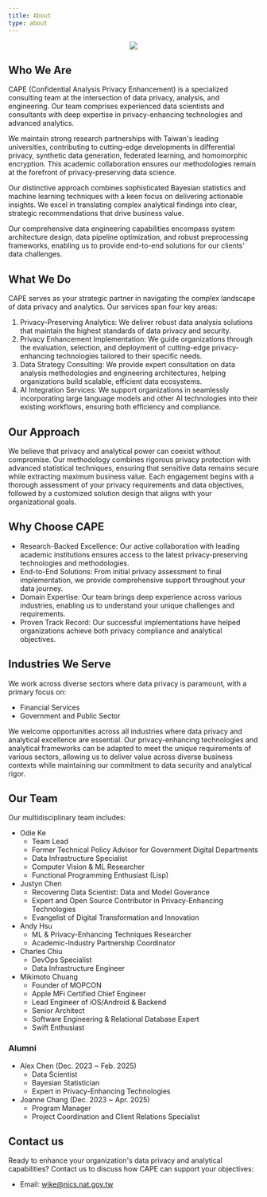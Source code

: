 ```yaml
---
title: About
type: about
---
```


<p align="center"><img src="/cape/images/usie.jpg"></p>

## Who We Are

CAPE (Confidential Analysis Privacy Enhancement) is a specialized consulting team at the intersection of data privacy, analysis, and engineering. 
Our team comprises experienced data scientists and consultants with deep expertise in privacy-enhancing technologies and advanced analytics.

We maintain strong research partnerships with Taiwan's leading universities, contributing to cutting-edge developments in differential privacy, synthetic data generation, federated learning, and homomorphic encryption. 
This academic collaboration ensures our methodologies remain at the forefront of privacy-preserving data science.

Our distinctive approach combines sophisticated Bayesian statistics and machine learning techniques with a keen focus on delivering actionable insights. 
We excel in translating complex analytical findings into clear, strategic recommendations that drive business value.

Our comprehensive data engineering capabilities encompass system architecture design, data pipeline optimization, and robust preprocessing frameworks, 
enabling us to provide end-to-end solutions for our clients' data challenges.

## What We Do

CAPE serves as your strategic partner in navigating the complex landscape of data privacy and analytics. 
Our services span four key areas:

1. Privacy-Preserving Analytics: We deliver robust data analysis solutions that maintain the highest standards of data privacy and security.
2. Privacy Enhancement Implementation: We guide organizations through the evaluation, selection, and deployment of cutting-edge privacy-enhancing technologies tailored to their specific needs.
3. Data Strategy Consulting: We provide expert consultation on data analysis methodologies and engineering architectures, helping organizations build scalable, efficient data ecosystems.
4. AI Integration Services: We support organizations in seamlessly incorporating large language models and other AI technologies into their existing workflows, ensuring both efficiency and compliance.

## Our Approach

We believe that privacy and analytical power can coexist without compromise.
Our methodology combines rigorous privacy protection with advanced statistical techniques, ensuring that sensitive data remains secure while extracting maximum business value.
Each engagement begins with a thorough assessment of your privacy requirements and data objectives, followed by a customized solution design that aligns with your organizational goals.

## Why Choose CAPE

* Research-Backed Excellence: Our active collaboration with leading academic institutions ensures access to the latest privacy-preserving technologies and methodologies.
* End-to-End Solutions: From initial privacy assessment to final implementation, we provide comprehensive support throughout your data journey.
* Domain Expertise: Our team brings deep experience across various industries, enabling us to understand your unique challenges and requirements.
* Proven Track Record: Our successful implementations have helped organizations achieve both privacy compliance and analytical objectives.

## Industries We Serve

We work across diverse sectors where data privacy is paramount, with a primary focus on:

* Financial Services
* Government and Public Sector

We welcome opportunities across all industries where data privacy and analytical excellence are essential.
Our privacy-enhancing technologies and analytical frameworks can be adapted to meet the unique requirements of various sectors,
allowing us to deliver value across diverse business contexts while maintaining our commitment to data security and analytical rigor.

## Our Team

Our multidisciplinary team includes:

* Odie Ke  <!-- Jul. 2024 ~ -->
  * Team Lead
  * Former Technical Policy Advisor for Government Digital Departments
  * Data Infrastructure Specialist
  * Computer Vision & ML Researcher
  * Functional Programming Enthusiast (Lisp)
* Justyn Chen <!-- Oct. 2023 ~ now -->
  * Recovering Data Scientist: Data and Model Goverance
  * Expert and Open Source Contributor in Privacy-Enhancing Technologies
  * Evangelist of Digital Transformation and Innovation
* Andy Hsu <!-- Sep. 2024 ~ now -->
  * ML & Privacy-Enhancing Techniques Researcher
  * Academic-Industry Partnership Coordinator
* Charles Chiu  <!-- Nov. 2024 ~ now -->
  * DevOps Specialist
  * Data Infrastructure Engineer
* Mikimoto Chuang <!-- Jul. 2025 ~ now -->
  * Founder of MOPCON
  * Apple MFi Certified Chief Engineer
  * Lead Engineer of iOS/Android & Backend
  * Senior Architect
  * Software Engineering & Relational Database Expert
  * Swift Enthusiast

### Alumni

* Alex Chen (Dec. 2023 ~ Feb. 2025)
  * Data Scientist
  * Bayesian Statistician
  * Expert in Privacy-Enhancing Technologies
* Joanne Chang (Dec. 2023 ~ Apr. 2025)
  * Program Manager
  * Project Coordination and Client Relations Specialist

## Contact us

Ready to enhance your organization's data privacy and analytical capabilities?
Contact us to discuss how CAPE can support your objectives:

* Email: wjke@nics.nat.gov.tw